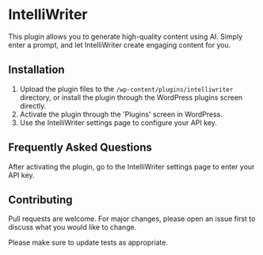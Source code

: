# IntelliWriter

This plugin allows you to generate high-quality content using AI. Simply enter a prompt, and let IntelliWriter create engaging content for you.

## Installation

1. Upload the plugin files to the `/wp-content/plugins/intelliwriter` directory, or install the plugin through the WordPress plugins screen directly.
2. Activate the plugin through the 'Plugins' screen in WordPress.
3. Use the IntelliWriter settings page to configure your API key.

## Frequently Asked Questions

After activating the plugin, go to the IntelliWriter settings page to enter your API key.

## Contributing

Pull requests are welcome. For major changes, please open an issue first
to discuss what you would like to change.

Please make sure to update tests as appropriate.